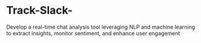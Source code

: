# Track-Slack-
Develop a real-time chat analysis tool leveraging NLP and machine learning to extract insights, monitor sentiment, and enhance user engagement
